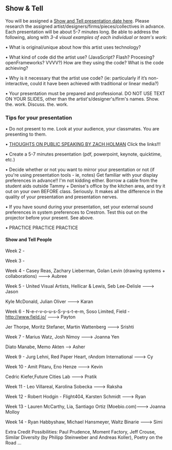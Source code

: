## Show & Tell

You will be assigned a [Show and Tell presentation date here](ShowAndTell.md). Please research the assigned artist/designers/firms/pieces/collectives in advance. Each presentation will be about 5-7 minutes long. Be able to address the following, along with *3-4 visual examples of each individual or team's work*: 

• What is original/unique about how this artist uses technology? 

• What kind of code did the artist use?  (JavaScript? Flash? Procesing? openFrameworks? VVVV?) How are they using the code? What is the code achieving?

• Why is it necessary that the artist use code?  (ie: particularly if it’s non-interactive, could it have been achieved with traditional or linear media?)

• Your presentation must be prepared and professional. DO NOT USE TEXT ON YOUR SLIDES, other than the artist's/designer's/firm's names. Show. the. work. Discuss. the. work.


### Tips for your presentation

• Do not present to me. Look at your audience, your classmates. You are presenting to them.

• [THOUGHTS ON PUBLIC SPEAKING BY ZACH HOLMAN](http://speaking.io/) Click the links!!!

• Create a 5-7 minutes presentation (pdf, powerpoint, keynote, quicktime, etc.)

• Decide whether or not you want to mirror your presentation or not (if you're using presentation tools - ie, notes)
Get familiar with your display preferences in advance!! I'm not kidding either. Borrow a cable from the student aids outside Tammy + Denise's office by the kitchen area, and try it out on your own BEFORE class. Seriously. It makes all the difference in the quality of your presentation and presentation nerves.

• If you have sound during your presentation, set your external sound preferences in system preferences to Crestron. Test this out on the projector before your present. See above.

• PRACTICE PRACTICE PRACTICE


#### Show and Tell People



Week  2 -  


Week  3 - 


Week  4 - Casey Reas, Zachary Lieberman, Golan Levin (drawing systems + collaborations) ---> Aubree



Week  5 - United Visual Artists, Hellicar & Lewis, Seb Lee-Delisle ---> Jason


Kyle McDonald, Julian Oliver ---> Karan


Week  6 -  N-e-r-v-o-u-s-S-y-s-t-e-m, Soso Limited, Field - http://www.field.io/ ---> Payton

Jer Thorpe, Moritz Stefaner, Martin Wattenberg --->  Srishti



Week  7 - Marius Watz, Josh Nimoy  ---> Joanna Yen

Diato Manabe, Memo Akten --> Asher


Week  9 - Jurg Lehni, Red Paper Heart, rAndom International   ---> Cy


Week  10 - Amit Pitaru, Eno Henze  ---> Kevin

Cedric Kiefer,Future Cities Lab ---> Pratik



Week  11 - Leo Villareal, Karolina Sobecka ---> Raksha


Week  12 -  Robert Hodgin - Flight404, Karsten Schmidt ---> Ryan


Week  13 -  Lauren McCarthy, Lia, Santiago Ortiz (Moebio.com)---> Joanna Molloy


Week  14 - Ryan Habbyshaw, Michael Hansmeyer, Waltz Binarie ---> Simi



Extra Credit Possibilities:  Paul Prudence, Moment Factory, Jeff Crouse, Similar Diversity (by Philipp Steinweber and Andreas Koller), Poetry on the Road ...